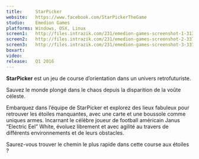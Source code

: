 ```yaml
---
title:     StarPicker
website:   https://www.facebook.com/StarPickerTheGame
studio:    Emedion Games
platforms: Windows, OSX, Linux
screen1:   http://files.intrazik.com/231/emedion-games-screenshot-1-3133-493-20150420-151651.jpg
screen2:   http://files.intrazik.com/231/emedion-games-screenshot-2-3371-493-20150420-151652.jpg
screen3:   http://files.intrazik.com/231/emedion-games-screenshot-3-3373-493-20150420-151652.jpg
boxart:
video:
release:   Q1 2016
---
```


**StarPicker** est un jeu de course d’orientation dans un univers retrofuturiste.

Sauvez le monde plongé dans le chaos depuis la disparition de la voûte céleste.

Embarquez dans l’équipe de StarPicker et explorez des lieux fabuleux pour retrouver les étoiles manquantes, avec une carte et une boussole comme uniques armes. Incarnant le célèbre joueur de football américain Janus “Electric Eel” White, évoluez librement et avec agilité au travers de différents environnements et de leurs obstacles.

Saurez-vous trouver le chemin le plus rapide dans cette course aux étoiles ?

